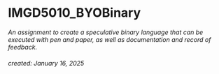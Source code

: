 # IMGD5010_BYOBinary
_An assignment to create a speculative binary language that can be executed with pen and paper, as well as documentation and record of feedback._
###### created: January 16, 2025
<!-- ###### last updated: ___ --!>


